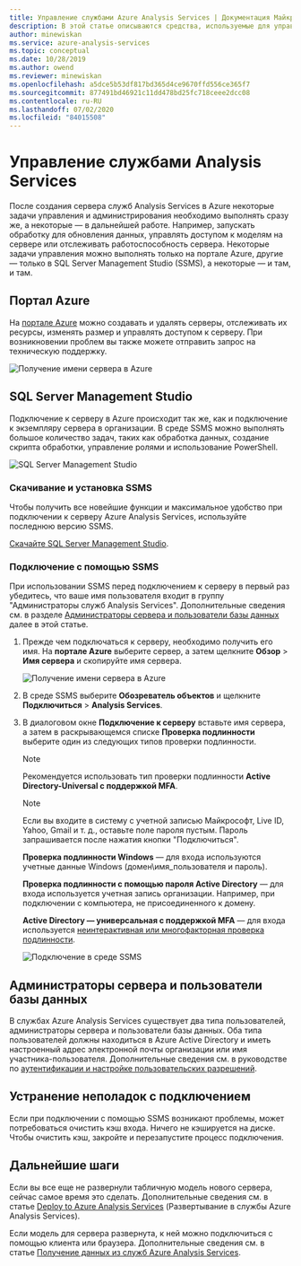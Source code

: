 ```yaml
---
title: Управление службами Azure Analysis Services | Документация Майкрософт
description: В этой статье описываются средства, используемые для управления задачами администрирования и управления сервером Azure Analysis Services.
author: minewiskan
ms.service: azure-analysis-services
ms.topic: conceptual
ms.date: 10/28/2019
ms.author: owend
ms.reviewer: minewiskan
ms.openlocfilehash: a5dce5b53df817bd365d4ce9670ffd556ce365f7
ms.sourcegitcommit: 877491bd46921c11dd478bd25fc718ceee2dcc08
ms.contentlocale: ru-RU
ms.lasthandoff: 07/02/2020
ms.locfileid: "84015508"
---
```

# <a name="manage-analysis-services"></a>Управление службами Analysis Services
После создания сервера служб Analysis Services в Azure некоторые задачи управления и администрирования необходимо выполнять сразу же, а некоторые — в дальнейшей работе. Например, запускать обработку для обновления данных, управлять доступом к моделям на сервере или отслеживать работоспособность сервера. Некоторые задачи управления можно выполнять только на портале Azure, другие — только в SQL Server Management Studio (SSMS), а некоторые — и там, и там.

## <a name="azure-portal"></a>Портал Azure
На [портале Azure](https://portal.azure.com/) можно создавать и удалять серверы, отслеживать их ресурсы, изменять размер и управлять доступом к серверу.  При возникновении проблем вы также можете отправить запрос на техническую поддержку.

![Получение имени сервера в Azure](./media/analysis-services-manage/aas-manage-portal.png)

## <a name="sql-server-management-studio"></a>SQL Server Management Studio
Подключение к серверу в Azure происходит так же, как и подключение к экземпляру сервера в организации. В среде SSMS можно выполнять большое количество задач, таких как обработка данных, создание скрипта обработки, управление ролями и использование PowerShell.
  
![SQL Server Management Studio](./media/analysis-services-manage/aas-manage-ssms.png)

### <a name="download-and-install-ssms"></a>Скачивание и установка SSMS
Чтобы получить все новейшие функции и максимальное удобство при подключении к серверу Azure Analysis Services, используйте последнюю версию SSMS. 

[Скачайте SQL Server Management Studio](https://docs.microsoft.com/sql/ssms/download-sql-server-management-studio-ssms).


### <a name="to-connect-with-ssms"></a>Подключение с помощью SSMS
 При использовании SSMS перед подключением к серверу в первый раз убедитесь, что ваше имя пользователя входит в группу "Администраторы служб Analysis Services". Дополнительные сведения см. в разделе [Администраторы сервера и пользователи базы данных](#server-administrators-and-database-users) далее в этой статье.

1. Прежде чем подключаться к серверу, необходимо получить его имя. На **портале Azure** выберите сервер, а затем щелкните **Обзор** > **Имя сервера** и скопируйте имя сервера.
   
    ![Получение имени сервера в Azure](./media/analysis-services-deploy/aas-deploy-get-server-name.png)
2. В среде SSMS выберите **Обозреватель объектов** и щелкните **Подключиться** > **Analysis Services**.
3. В диалоговом окне **Подключение к серверу** вставьте имя сервера, а затем в раскрывающемся списке **Проверка подлинности** выберите один из следующих типов проверки подлинности.   
    > [!NOTE]
    > Рекомендуется использовать тип проверки подлинности **Active Directory-Universal с поддержкой MFA**.

    > [!NOTE]
    > Если вы входите в систему с учетной записью Майкрософт, Live ID, Yahoo, Gmail и т. д., оставьте поле пароля пустым. Пароль запрашивается после нажатия кнопки "Подключиться".

    **Проверка подлинности Windows** — для входа используются учетные данные Windows (домен\имя_пользователя и пароль).

    **Проверка подлинности с помощью пароля Active Directory** — для входа используется учетная запись организации. Например, при подключении с компьютера, не присоединенного к домену.

    **Active Directory — универсальная с поддержкой MFA** — для входа используется [неинтерактивная или многофакторная проверка подлинности](../azure-sql/database/authentication-mfa-ssms-overview.md). 
   
    ![Подключение в среде SSMS](./media/analysis-services-manage/aas-manage-connect-ssms.png)

## <a name="server-administrators-and-database-users"></a>Администраторы сервера и пользователи базы данных
В службах Azure Analysis Services существует два типа пользователей, администраторы сервера и пользователи базы данных. Оба типа пользователей должны находиться в Azure Active Directory и иметь настроенный адрес электронной почты организации или имя участника-пользователя. Дополнительные сведения см. в руководстве по [аутентификации и настройке пользовательских разрешений](analysis-services-manage-users.md).


## <a name="troubleshooting-connection-problems"></a>Устранение неполадок с подключением
Если при подключении с помощью SSMS возникают проблемы, может потребоваться очистить кэш входа. Ничего не кэшируется на диске. Чтобы очистить кэш, закройте и перезапустите процесс подключения. 

## <a name="next-steps"></a>Дальнейшие шаги
Если вы все еще не развернули табличную модель нового сервера, сейчас самое время это сделать. Дополнительные сведения см. в статье [Deploy to Azure Analysis Services](analysis-services-deploy.md) (Развертывание в службы Azure Analysis Services).

Если модель для сервера развернута, к ней можно подключиться с помощью клиента или браузера. Дополнительные сведения см. в статье [Получение данных из служб Azure Analysis Services](analysis-services-connect.md).

